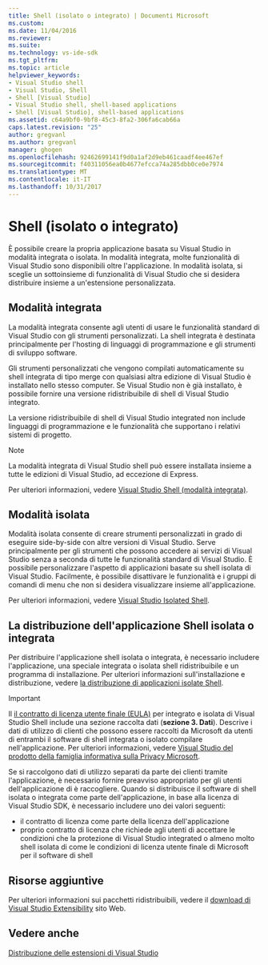 ```yaml
---
title: Shell (isolato o integrato) | Documenti Microsoft
ms.custom: 
ms.date: 11/04/2016
ms.reviewer: 
ms.suite: 
ms.technology: vs-ide-sdk
ms.tgt_pltfrm: 
ms.topic: article
helpviewer_keywords:
- Visual Studio shell
- Visual Studio, Shell
- Shell [Visual Studio]
- Visual Studio shell, shell-based applications
- Shell [Visual Studio], shell-based applications
ms.assetid: c64a9bf0-9bf8-45c3-8fa2-306fa6cab66a
caps.latest.revision: "25"
author: gregvanl
ms.author: gregvanl
manager: ghogen
ms.openlocfilehash: 92462699141f9d0a1af2d9eb461caadf4ee467ef
ms.sourcegitcommit: f40311056ea0b4677efcca74a285dbb0ce0e7974
ms.translationtype: MT
ms.contentlocale: it-IT
ms.lasthandoff: 10/31/2017
---
```

# <a name="shell-isolated-or-integrated"></a>Shell (isolato o integrato)
È possibile creare la propria applicazione basata su Visual Studio in modalità integrata o isolata. In modalità integrata, molte funzionalità di Visual Studio sono disponibili oltre l'applicazione. In modalità isolata, si sceglie un sottoinsieme di funzionalità di Visual Studio che si desidera distribuire insieme a un'estensione personalizzata.  
  
## <a name="integrated-mode"></a>Modalità integrata  
 La modalità integrata consente agli utenti di usare le funzionalità standard di Visual Studio con gli strumenti personalizzati. La shell integrata è destinata principalmente per l'hosting di linguaggi di programmazione e gli strumenti di sviluppo software.  
  
 Gli strumenti personalizzati che vengono compilati automaticamente su shell integrata di tipo merge con qualsiasi altra edizione di Visual Studio è installato nello stesso computer. Se Visual Studio non è già installato, è possibile fornire una versione ridistribuibile di shell di Visual Studio integrato.  
  
 La versione ridistribuibile di shell di Visual Studio integrated non include linguaggi di programmazione e le funzionalità che supportano i relativi sistemi di progetto.  
  
> [!NOTE]
>  La modalità integrata di Visual Studio shell può essere installata insieme a tutte le edizioni di Visual Studio, ad eccezione di Express.  
  
 Per ulteriori informazioni, vedere [Visual Studio Shell (modalità integrata)](visual-studio-shell-integrated.md).  
  
## <a name="isolated-mode"></a>Modalità isolata  
 Modalità isolata consente di creare strumenti personalizzati in grado di eseguire side-by-side con altre versioni di Visual Studio. Serve principalmente per gli strumenti che possono accedere ai servizi di Visual Studio senza a seconda di tutte le funzionalità standard di Visual Studio. È possibile personalizzare l'aspetto di applicazioni basate su shell isolata di Visual Studio. Facilmente, è possibile disattivare le funzionalità e i gruppi di comandi di menu che non si desidera visualizzare insieme all'applicazione.  
  
 Per ulteriori informazioni, vedere [Visual Studio Isolated Shell](visual-studio-isolated-shell.md).  
  
## <a name="distributing-your-integrated-or-isolated-shell-application"></a>La distribuzione dell'applicazione Shell isolata o integrata  
 Per distribuire l'applicazione shell isolata o integrata, è necessario includere l'applicazione, una speciale integrata o isolata shell ridistribuibile e un programma di installazione. Per ulteriori informazioni sull'installazione e distribuzione, vedere [la distribuzione di applicazioni isolate Shell](distributing-isolated-shell-applications.md).  
  
> [!IMPORTANT]
>  Il [il contratto di licenza utente finale (EULA)](https://www.visualstudio.com/en-us/support/legal/mt171552) per integrato e isolata di Visual Studio Shell include una sezione raccolta dati (**sezione 3. Dati**).  Descrive i dati di utilizzo di clienti che possono essere raccolti da Microsoft da utenti di entrambi il software di shell integrata o isolato compilare nell'applicazione. Per ulteriori informazioni, vedere [Visual Studio del prodotto della famiglia informativa sulla Privacy Microsoft](https://www.visualstudio.com/en-us/dn948229).  
>   
>  Se si raccolgono dati di utilizzo separati da parte dei clienti tramite l'applicazione, è necessario fornire preavviso appropriato per gli utenti dell'applicazione di è raccogliere.  Quando si distribuisce il software di shell isolata o integrata come parte dell'applicazione, in base alla licenza di Visual Studio SDK, è necessario includere uno dei valori seguenti:  
>   
>  -   il contratto di licenza come parte della licenza dell'applicazione  
> -   proprio contratto di licenza che richiede agli utenti di accettare le condizioni che la protezione di Visual Studio integrated o almeno molto shell isolata di come le condizioni di licenza utente finale di Microsoft per il software di shell  
  
## <a name="additional-resources"></a>Risorse aggiuntive  
 Per ulteriori informazioni sui pacchetti ridistribuibili, vedere il [download di Visual Studio Extensibility](http://go.microsoft.com/fwlink/?LinkID=119298) sito Web.  
  
## <a name="see-also"></a>Vedere anche  
 [Distribuzione delle estensioni di Visual Studio](../shipping-visual-studio-extensions.md)